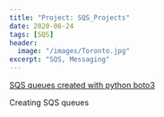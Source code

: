 ```yaml
---
title: "Project: SQS_Projects"
date: 2020-06-24
tags: [SQS]
header:
  image: "/images/Toronto.jpg"
excerpt: "SQS, Messaging"
---
```


[SQS queues created with python boto3](https://github.com/cheonu/Create_SQS_Queue)

Creating SQS queues
